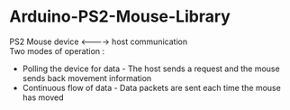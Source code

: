 # Arduino-PS2-Mouse-Library
PS2 Mouse device <----> host communication <br />
Two modes of operation : <br />
- Polling the device for data - The host sends a request and the mouse sends back movement information  <br />
- Continuous flow of data - Data packets are sent each time the mouse has moved